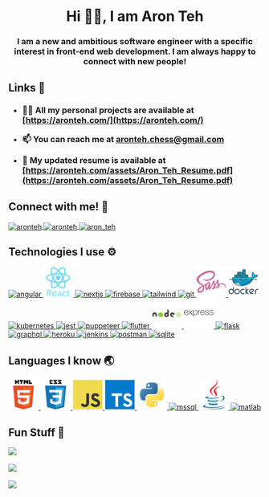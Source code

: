 <h1 align="center">Hi 👋🏻, I am Aron Teh</h1>
<h3 align="center">I am a new and ambitious software engineer with a specific interest in front-end web development. I am always happy to connect with new people!</h3>

## Links 🔗

<h3 class="container" id="links-container">

  - 👨‍💻 All my personal projects are available at [https://aronteh.com/](https://aronteh.com/)

  - 📫 You can reach me at **aronteh.chess@gmail.com**

  - 📜 My updated resume is available at [https://aronteh.com/assets/Aron_Teh_Resume.pdf](https://aronteh.com/assets/Aron_Teh_Resume.pdf)

</h3>

## Connect with me! 💬

<p class="container">
  <a href="https://linkedin.com/in/aronteh" target="blank"  class="icon">
    <img align="center" src="https://raw.githubusercontent.com/rahuldkjain/github-profile-readme-generator/master/src/images/icons/Social/linked-in-alt.svg" alt="aronteh" height="40" width="80" />
  </a>
  <a href="https://facebook.com/teharon" target="blank"  class="icon">
    <img align="center" src="https://raw.githubusercontent.com/rahuldkjain/github-profile-readme-generator/master/src/images/icons/Social/facebook.svg" alt="aronteh" height="40" width="80" />
  </a>
  <a href="https://twitter.com/aron_teh" target="blank"  class="icon">
    <img align="center" src="https://raw.githubusercontent.com/rahuldkjain/github-profile-readme-generator/master/src/images/icons/Social/twitter.svg" alt="aron_teh" height="40" width="80" />
  </a>
  <!-- <a href="https://instagram.com/ellipsoul" target="blank"  class="icon">
    <img align="center" src="https://raw.githubusercontent.com/rahuldkjain/github-profile-readme-generator/master/src/images/icons/Social/instagram.svg" alt="ellipsoul" height="30" width="40" />
  </a> -->
</p>

## Technologies I use ⚙️

<p class="container">
  <!-- Angular -->
  <a href="https://angular.io" target="_blank" class="icon" rel="noreferrer">
    <img src="https://angular.io/assets/images/logos/angular/angular.svg" alt="angular" width="60" height="60"/>
  </a>
  <!-- React -->
  <a href="https://reactjs.org/" target="_blank" class="icon" rel="noreferrer">
    <img src="https://raw.githubusercontent.com/devicons/devicon/master/icons/react/react-original-wordmark.svg" alt="react" width="60" height="60"/>
  </a>
  <!-- NextJS -->
  <a href="https://nextjs.org/" target="_blank" class="icon" rel="noreferrer">
    <img src="https://cdn.worldvectorlogo.com/logos/nextjs-2.svg" alt="nextjs" width="60" height="60"/>
  </a>
  <!-- Firebase -->
  <a href="https://firebase.google.com/" target="_blank" class="icon" rel="noreferrer">
    <img src="https://www.vectorlogo.zone/logos/firebase/firebase-icon.svg" alt="firebase" width="60" height="60"/>
  </a>
  <!-- Tailwind -->
  <a href="https://tailwindcss.com/" target="_blank" class="icon" rel="noreferrer">
    <img src="https://www.vectorlogo.zone/logos/tailwindcss/tailwindcss-icon.svg" alt="tailwind" width="60" height="60"/>
  </a>
  <!-- Git -->
  <a href="https://git-scm.com/" target="_blank" class="icon" rel="noreferrer">
    <img src="https://www.vectorlogo.zone/logos/git-scm/git-scm-icon.svg" alt="git" width="60" height="60"/>
  </a>
  <!-- SASS -->
  <a href="https://sass-lang.com" target="_blank" class="icon" rel="noreferrer">
    <img src="https://raw.githubusercontent.com/devicons/devicon/master/icons/sass/sass-original.svg" alt="sass" width="60" height="60"/>
  </a>
  <!-- Docker -->
  <a href="https://www.docker.com/" target="_blank" class="icon" rel="noreferrer">
    <img src="https://raw.githubusercontent.com/devicons/devicon/master/icons/docker/docker-original-wordmark.svg" alt="docker" width="60" height="60"/>
  </a>
  <!-- Kubernetes -->
  <a href="https://kubernetes.io" target="_blank" class="icon" rel="noreferrer">
    <img src="https://www.vectorlogo.zone/logos/kubernetes/kubernetes-icon.svg" alt="kubernetes" width="60" height="60"/>
  </a>
  <!-- Jest -->
  <a href="https://jestjs.io" target="_blank" class="icon" rel="noreferrer">
    <img src="https://www.vectorlogo.zone/logos/jestjsio/jestjsio-icon.svg" alt="jest" width="60" height="60"/>
  </a>
  <!-- Puppeteer -->
  <a href="https://github.com/puppeteer/puppeteer" target="_blank" class="icon" rel="noreferrer">
    <img src="https://www.vectorlogo.zone/logos/pptrdev/pptrdev-official.svg" alt="puppeteer" width="60" height="60"/>
  </a>
  <!-- Flutter -->
  <a href="https://flutter.dev" target="_blank" class="icon" rel="noreferrer">
    <img src="https://www.vectorlogo.zone/logos/flutterio/flutterio-icon.svg" alt="flutter" width="60" height="60"/>
  </a>
  <!-- NodeJS -->
  <a href="https://nodejs.org" target="_blank" class="icon" rel="noreferrer">
    <img src="https://raw.githubusercontent.com/devicons/devicon/master/icons/nodejs/nodejs-original-wordmark.svg" alt="nodejs" width="60" height="60"/>
  </a>
  <!-- Express -->
  <a href="https://expressjs.com" target="_blank" class="icon" rel="noreferrer">
    <img src="https://raw.githubusercontent.com/devicons/devicon/master/icons/express/express-original-wordmark.svg" alt="express" width="60" height="60"/>
  </a>
  <!-- Flask -->
  <a href="https://flask.palletsprojects.com/" target="_blank" class="icon" rel="noreferrer">
    <img src="https://www.vectorlogo.zone/logos/pocoo_flask/pocoo_flask-icon.svg" alt="flask" width="60" height="60"/>
  </a>
  <!-- GraphQL -->
  <a href="https://graphql.org" target="_blank" class="icon" rel="noreferrer">
    <img src="https://www.vectorlogo.zone/logos/graphql/graphql-icon.svg" alt="graphql" width="60" height="60"/>
  </a>
  <!-- Heroku -->
  <a href="https://heroku.com" target="_blank" class="icon" rel="noreferrer">
    <img src="https://www.vectorlogo.zone/logos/heroku/heroku-icon.svg" alt="heroku" width="60" height="60"/>
  </a>
  <!-- Jenkins -->
  <a href="https://www.jenkins.io" target="_blank" class="icon" rel="noreferrer">
    <img src="https://www.vectorlogo.zone/logos/jenkins/jenkins-icon.svg" alt="jenkins" width="60" height="60"/>
  </a>
  <!-- Postman -->
  <a href="https://postman.com" target="_blank" class="icon" rel="noreferrer">
    <img src="https://www.vectorlogo.zone/logos/getpostman/getpostman-icon.svg" alt="postman" width="60" height="60"/>
  </a>
  <!-- SQLite -->
  <a href="https://www.sqlite.org/" target="_blank" class="icon" rel="noreferrer">
    <img src="https://www.vectorlogo.zone/logos/sqlite/sqlite-icon.svg" alt="sqlite" width="60" height="60"/>
  </a>
</p>

## Languages I know 🌏

<p class="container">
  <!-- HTML -->
  <a href="https://www.w3.org/html/" target="_blank" class="icon" rel="noreferrer">
    <img src="https://raw.githubusercontent.com/devicons/devicon/master/icons/html5/html5-original-wordmark.svg" alt="html5" width="60" height="60"/>
  </a>
  <!-- CSS -->
  <a href="https://www.w3schools.com/css/" target="_blank" class="icon" rel="noreferrer">
    <img src="https://raw.githubusercontent.com/devicons/devicon/master/icons/css3/css3-original-wordmark.svg" alt="css3" width="60" height="60"/>
  </a>
  <!-- JavaScript -->
  <a href="https://developer.mozilla.org/en-US/docs/Web/JavaScript" target="_blank" class="icon" rel="noreferrer">
    <img src="https://raw.githubusercontent.com/devicons/devicon/master/icons/javascript/javascript-original.svg" alt="javascript" width="60" height="60"/>
  </a>
  <!-- TypeScript -->
  <a href="https://www.typescriptlang.org/" target="_blank" class="icon" rel="noreferrer">
    <img src="https://raw.githubusercontent.com/devicons/devicon/master/icons/typescript/typescript-original.svg" alt="typescript" width="60" height="60"/>
  </a>
  <!-- Python -->
  <a href="https://www.python.org" target="_blank" class="icon" rel="noreferrer">
    <img src="https://raw.githubusercontent.com/devicons/devicon/master/icons/python/python-original.svg" alt="python" width="60" height="60"/>
  </a>
  <!-- MS SQL Server -->
  <a href="https://www.microsoft.com/en-us/sql-server" target="_blank" class="icon" rel="noreferrer">
    <img src="https://www.svgrepo.com/show/303229/microsoft-sql-server-logo.svg" alt="mssql" width="60" height="60"/>
  </a>
  <!-- Java -->
  <a href="https://www.java.com" target="_blank" class="icon" rel="noreferrer">
    <img src="https://raw.githubusercontent.com/devicons/devicon/master/icons/java/java-original.svg" alt="java" width="60" height="60"/>
  </a>
  <!-- MATLAB -->
  <a href="https://www.mathworks.com/" target="_blank" class="icon" rel="noreferrer">
    <img src="https://upload.wikimedia.org/wikipedia/commons/2/21/Matlab_Logo.png" alt="matlab" width="60" height="60"/>
  </a>
</p>

## Fun Stuff 🎲

![](https://github-readme-stats.vercel.app/api?username=Ellipsoul&theme=algolia&hide_border=false&include_all_commits=false&count_private=true)
<br/>

![](https://github-readme-streak-stats.herokuapp.com/?user=Ellipsoul&theme=algolia&hide_border=false)
<br/>

![](https://github-readme-stats.vercel.app/api/top-langs/?username=Ellipsoul&theme=algolia&hide_border=false&include_all_commits=false&count_private=true&layout=compact)

<!-- <style>
  .container {
    display: flex;
    flex-wrap: wrap;
    flex-direction: row;

    justify-content: start;
    align-items: start;
    padding: 5px;

    background-color: aliceblue;
    border-radius: 10px;

    margin-bottom: 20px;
    margin-top: 10px
  }

  #links-container {
    padding-top: 30px;
    background-color: #171717;
  }

  .icon {
    padding: 8px;
  }
</style> -->